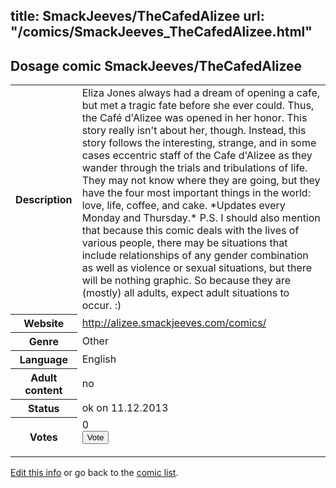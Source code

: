 title: SmackJeeves/TheCafedAlizee
url: "/comics/SmackJeeves_TheCafedAlizee.html"
---
Dosage comic SmackJeeves/TheCafedAlizee
-----------------------------------------

<p id="msg"></p>
<script type="text/javascript">
if (window.location.search === '?edit_info_mail=sent_ok') {
  var elem = document.getElementById("msg");
  elem.innerHTML = 'Edited information sucessfully sent for review, which is usually done daily. Thanks!';
  elem.className = 'ok';
}
</script>
<table class="comicinfo">
<tr>
<th>Description</th><td>Eliza Jones always had a dream of opening a cafe, but met a tragic fate before she ever could. Thus, the Café d'Alizee was opened in her honor. This story really isn't about her, though. Instead, this story follows the interesting, strange, and in some cases eccentric staff of the Cafe d'Alizee as they wander through the trials and tribulations of life. They may not know where they are going, but they have the four most important things in the world: love, life, coffee, and cake. *Updates every Monday and Thursday.* P.S. I should also mention that because this comic deals with the lives of various people, there may be situations that include relationships of any gender combination as well as violence or sexual situations, but there will be nothing graphic. So because they are (mostly) all adults, expect adult situations to occur. :)</td>
</tr>
<tr>
<th>Website</th><td><a href="http://alizee.smackjeeves.com/comics/">http://alizee.smackjeeves.com/comics/</a></td>
</tr>
<tr>
<th>Genre</th><td>Other</td>
</tr>
<tr>
<th>Language</th><td>English</td>
</tr>
<tr>
<th>Adult content</th><td>no</td>
</tr>
<tr>
<th>Status</th><td>ok on 11.12.2013</td>
</tr>
<tr>
<th>Votes</th><td>0
<form action="http://gaecounter.appspot.com/count/" method="POST">
<input name="name" type="hidden" value="SmackJeeves_TheCafedAlizee"/>
<input name="uid" type="hidden" id="voteuid" value=""/>
<input type="submit" value="Vote"/>
</form>
</td>
</tr>
</table>
<script type="text/javascript">
var ua = navigator.userAgent;
document.getElementById("voteuid").value = ua.replace(/[^a-zA-Z0-9\._:]/g , "_");;
</script>

[Edit this info](SmackJeeves_TheCafedAlizee_edit.html) or go back to the [comic list](../comic-index.html).
